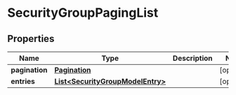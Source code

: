 
# SecurityGroupPagingList

## Properties
Name | Type | Description | Notes
------------ | ------------- | ------------- | -------------
**pagination** | [**Pagination**](Pagination.md) |  |  [optional]
**entries** | [**List&lt;SecurityGroupModelEntry&gt;**](SecurityGroupModelEntry.md) |  |  [optional]



